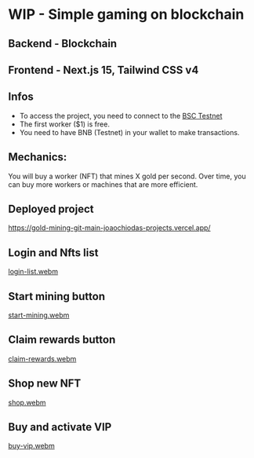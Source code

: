 # WIP - Simple gaming on blockchain

## Backend - Blockchain

## Frontend - Next.js 15, Tailwind CSS v4

## Infos
- To access the project, you need to connect to the [BSC Testnet](https://medium.com/spartanprotocol/how-to-connect-metamask-to-bsc-testnet-7d89c111ab2)
- The first worker ($1) is free.
- You need to have BNB (Testnet) in your wallet to make transactions.

## Mechanics:

You will buy a worker (NFT) that mines X gold per second. Over time, you can buy more workers or machines that are more efficient.

## Deployed project

https://gold-mining-git-main-joaochiodas-projects.vercel.app/


## Login and Nfts list 
[login-list.webm](https://github.com/user-attachments/assets/d5020cce-004f-4d94-88b6-aed003038412)

## Start mining button
[start-mining.webm](https://github.com/user-attachments/assets/42737b0f-3b74-4abc-b5a0-63e222d819c1)

## Claim rewards button
[claim-rewards.webm](https://github.com/user-attachments/assets/1518202e-e331-4ada-a528-bdb2ecd85cad)

## Shop new NFT
[shop.webm](https://github.com/user-attachments/assets/c9fc50db-d4b6-4c6f-bc22-17ff21b6a5e1)

## Buy and activate VIP
[buy-vip.webm](https://github.com/user-attachments/assets/1efd5cea-9561-4983-874c-131009ba3aa8)
